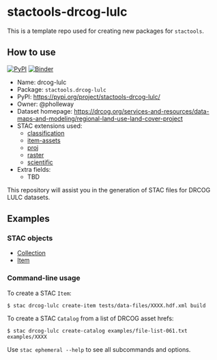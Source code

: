 # stactools-drcog-lulc

This is a template repo used for creating new packages for `stactools`.

## How to use

[![PyPI](https://img.shields.io/pypi/v/stactools-ephemeral)](https://pypi.org/project/stactools-ephemeral/)
[![Binder](https://mybinder.org/badge_logo.svg)](https://mybinder.org/v2/gh/stactools-packages/ephemeral/main?filepath=docs/installation_and_basic_usage.ipynb)

- Name: drcog-lulc
- Package: `stactools.drcog-lulc`
- PyPI: https://pypi.org/project/stactools-drcog-lulc/
- Owner: @pholleway
- Dataset homepage: https://drcog.org/services-and-resources/data-maps-and-modeling/regional-land-use-land-cover-project
- STAC extensions used:
  - [classification](https://github.com/stac-extensions/classification/)
  - [item-assets](https://github.com/stac-extensions/item-assets)
  - [proj](https://github.com/stac-extensions/projection)
  - [raster](https://github.com/stac-extensions/raster)
  - [scientific](https://github.com/stac-extensions/scientific)
- Extra fields:
  - TBD

This repository will assist you in the generation of STAC files for DRCOG LULC datasets.

## Examples

### STAC objects

- [Collection](examples/collection.json)
- [Item](examples/item/item.json)

### Command-line usage

To create a STAC `Item`:

```shell
$ stac drcog-lulc create-item tests/data-files/XXXX.hdf.xml build
```

To create a STAC `Catalog` from a list of DRCOG asset hrefs:

```shell
$ stac drcog-lulc create-catalog examples/file-list-061.txt examples/XXXX
```

Use `stac ephemeral --help` to see all subcommands and options.
